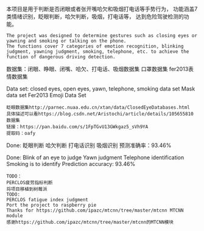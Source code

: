 本项目是用于判断是否闭眼或者张开嘴哈欠和吸烟打电话等手势行为，
功能涵盖7类情绪识别，眨眼判断，哈欠判断，吸烟，打电话等，
达到危险驾驶检测的功能。
```
The project was designed to determine gestures such as closing eyes or yawning and smoking or talking on the phone.
The functions cover 7 categories of emotion recognition, blinking judgment, yawning judgment, smoking, telephone, etc. to achieve the function of dangerous driving detection.
```

数据集：闭眼、睁眼、闭嘴、哈欠、打电话、吸烟数据集
        口罩数据集
        fer2013表情数据集

Data set: closed eyes, open eyes, yawn, telephone, smoking data set
Mask data set
Fer2013 Emoji Data Set
```
眨眼数据集http://parnec.nuaa.edu.cn/xtan/data/ClosedEyeDatabases.html
具体描述可以看https://blog.csdn.net/Aristochi/article/details/105655810
数据集
链接：https://pan.baidu.com/s/1FpTGvU13GWkgaz5_sVh9YA 
提取码：oafy
```
Done:
眨眼判断
哈欠判断
打电话识别
吸烟识别
预测准确率：93.46%

Done:
Blink of an eye to judge
Yawn judgment
Telephone identification
Smoking is to identify
Prediction accuracy: 93.46%
```
TODO：
PERCLOS疲劳指标判断
将项目移植到树莓派
TODO:
PERCLOS fatigue index judgment
Port the project to raspberry pie
Thanks for https://github.com/ipazc/mtcnn/tree/master/mtcnn MTCNN module
感谢https://github.com/ipazc/mtcnn/tree/master/mtcnn的MTCNN模块
